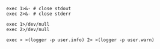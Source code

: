 
    exec 1>&- # close stdout
    exec 2>&- # close stderr

    exec 1>/dev/null
    exec 2>/dev/null

    exec > >(logger -p user.info) 2> >(logger -p user.warn)

